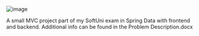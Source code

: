 ![image](https://github.com/dragoangelov/MVC-Project-Spring-Data/assets/134042497/726b0e98-684b-40e6-85ec-5f002bb6b392)


A small MVC project part of my SoftUni exam in Spring Data with frontend and backend. Additional info can be found in the Problem Description.docx
